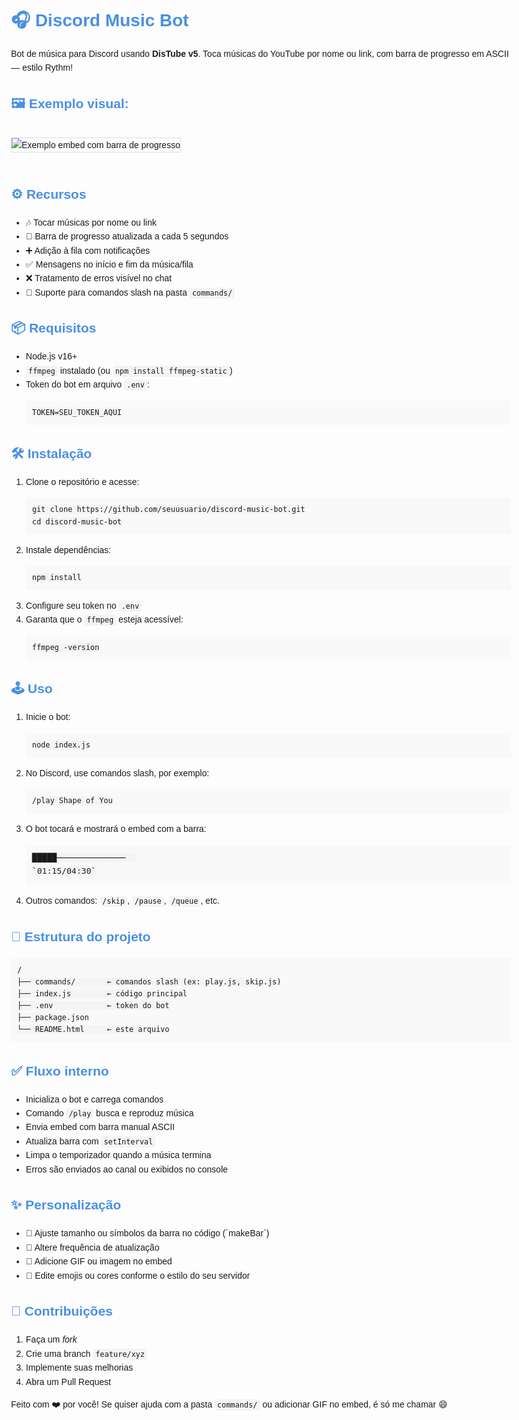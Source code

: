 <!DOCTYPE html>
<html lang="pt-BR">
<head>
  <meta charset="UTF-8">
  <title>🎧 Discord Music Bot</title>
  <style>
    body { font-family: Arial, sans-serif; line-height: 1.6; padding: 20px; max-width: 800px; margin: auto; }
    h1, h2, h3 { color: #4A90E2; }
    code { background: #f4f4f4; padding: 2px 4px; border-radius: 4px; }
    pre { background: #f9f9f9; padding: 10px; overflow-x: auto; }
    .bar { font-family: monospace; font-size: 1.1em; }
    img { max-width: 100%; height: auto; border: 1px solid #ddd; margin: 20px 0; }
  </style>
</head>
<body>

  <h1>🎧 Discord Music Bot</h1>
  <p>Bot de música para Discord usando <strong>DisTube v5</strong>. Toca músicas do YouTube por nome ou link, com barra de progresso em ASCII — estilo Rythm!</p>

  <h2>🖼️ Exemplo visual:</h2>
  <img src="https://i.imgur.com/vMKyYzv.png" alt="Exemplo embed com barra de progresso">

  <h2>⚙️ Recursos</h2>
  <ul>
    <li>🎶 Tocar músicas por nome ou link</li>
    <li>🔁 Barra de progresso atualizada a cada 5 segundos</li>
    <li>➕ Adição à fila com notificações</li>
    <li>✅ Mensagens no início e fim da música/fila</li>
    <li>❌ Tratamento de erros visível no chat</li>
    <li>🔧 Suporte para comandos slash na pasta <code>commands/</code></li>
  </ul>

  <h2>📦 Requisitos</h2>
  <ul>
    <li>Node.js v16+</li>
    <li><code>ffmpeg</code> instalado (ou <code>npm install ffmpeg-static</code>)</li>
    <li>Token do bot em arquivo <code>.env</code>:
      <pre><code>TOKEN=SEU_TOKEN_AQUI</code></pre>
    </li>
  </ul>

  <h2>🛠️ Instalação</h2>
  <ol>
    <li>Clone o repositório e acesse:
      <pre><code>git clone https://github.com/seuusuario/discord-music-bot.git
cd discord-music-bot</code></pre>
    </li>
    <li>Instale dependências:
      <pre><code>npm install</code></pre>
    </li>
    <li>Configure seu token no <code>.env</code></li>
    <li>Garanta que o <code>ffmpeg</code> esteja acessível:
      <pre><code>ffmpeg -version</code></pre>
    </li>
  </ol>

  <h2>🕹️ Uso</h2>
  <ol>
    <li>Inicie o bot:
      <pre><code>node index.js</code></pre>
    </li>
    <li>No Discord, use comandos slash, por exemplo:
      <pre><code>/play Shape of You</code></pre>
    </li>
    <li>O bot tocará e mostrará o embed com a barra:
      <pre class="bar"><code>█████──────────────  
`01:15/04:30`</code></pre>
    </li>
    <li>Outros comandos: <code>/skip</code>, <code>/pause</code>, <code>/queue</code>, etc.</li>
  </ol>

  <h2>📁 Estrutura do projeto</h2>
  <pre><code>/
├── commands/       ← comandos slash (ex: play.js, skip.js)
├── index.js        ← código principal
├── .env            ← token do bot
├── package.json
└── README.html     ← este arquivo</code></pre>

  <h2>✅ Fluxo interno</h2>
  <ul>
    <li>Inicializa o bot e carrega comandos</li>
    <li>Comando <code>/play</code> busca e reproduz música</li>
    <li>Envia embed com barra manual ASCII</li>
    <li>Atualiza barra com <code>setInterval</code></li>
    <li>Limpa o temporizador quando a música termina</li>
    <li>Erros são enviados ao canal ou exibidos no console</li>
  </ul>

  <h2>✨ Personalização</h2>
  <ul>
    <li>🔸 Ajuste tamanho ou símbolos da barra no código (`makeBar`)</li>
    <li>🔸 Altere frequência de atualização</li>
    <li>🔸 Adicione GIF ou imagem no embed</li>
    <li>🔸 Edite emojis ou cores conforme o estilo do seu servidor</li>
  </ul>

  <h2>🤝 Contribuições</h2>
  <ol>
    <li>Faça um <em>fork</em></li>
    <li>Crie uma branch <code>feature/xyz</code></li>
    <li>Implemente suas melhorias</li>
    <li>Abra um Pull Request</li>
  </ol>

  <p>Feito com ❤️ por você! Se quiser ajuda com a pasta <code>commands/</code> ou adicionar GIF no embed, é só me chamar 😄</p>

</body>
</html>
